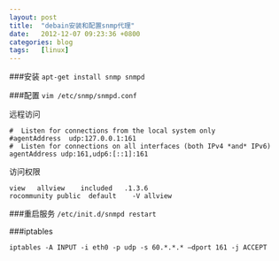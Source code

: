 ```yaml
---
layout: post
title:  "debain安装和配置snmp代理"
date:   2012-12-07 09:23:36 +0800
categories: blog
tags:   [linux]
---
```

###安装
`apt-get install snmp snmpd`

###配置
`vim /etc/snmp/snmpd.conf`

远程访问

    #  Listen for connections from the local system only
    #agentAddress  udp:127.0.0.1:161
    #  Listen for connections on all interfaces (both IPv4 *and* IPv6)
    agentAddress udp:161,udp6:[::1]:161
    
访问权限

    view   allview    included   .1.3.6
    rocommunity public  default    -V allview

###重启服务
`/etc/init.d/snmpd restart`
 
###iptables

    iptables -A INPUT -i eth0 -p udp -s 60.*.*.* –dport 161 -j ACCEPT